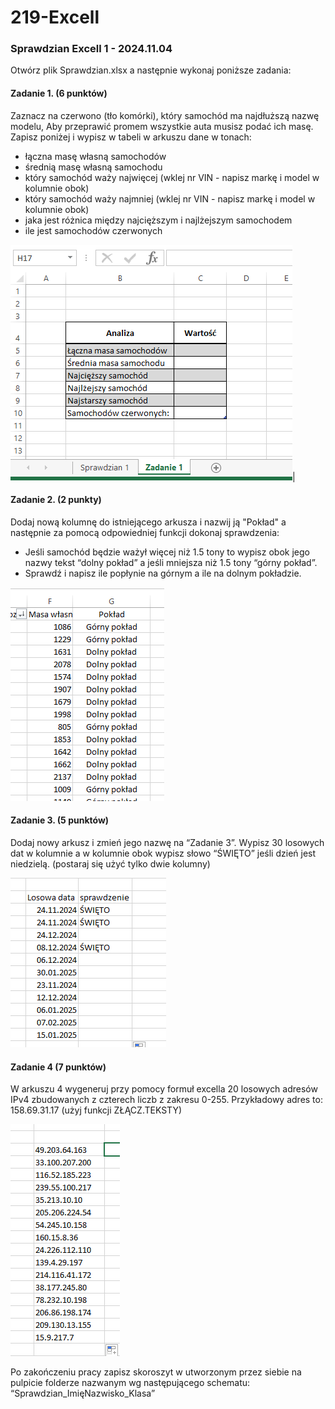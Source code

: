 # 219-Excell

### Sprawdzian Excell 1 - 2024.11.04

Otwórz plik Sprawdzian.xlsx a następnie wykonaj poniższe zadania:

#### Zadanie 1. (6 punktów)
Zaznacz na czerwono (tło komórki), który samochód ma najdłuższą nazwę modelu,
Aby przeprawić promem wszystkie auta musisz podać ich masę. Zapisz poniżej i wypisz w tabeli w arkuszu dane w tonach:
- łączna masę własną samochodów
- średnią masę własną samochodu
- który samochód waży najwięcej (wklej nr VIN - napisz markę i model w kolumnie obok)
- który samochód waży najmniej (wklej nr VIN - napisz markę i model w kolumnie obok)
- jaka jest różnica między najcięższym i najlżejszym samochodem
- ile jest samochodów czerwonych

![Zadanie 1](Zadanie1.PNG)|



#### Zadanie 2. (2 punkty)
Dodaj nową kolumnę do istniejącego arkusza i nazwij ją "Pokład" a następnie za pomocą odpowiedniej funkcji dokonaj sprawdzenia: 
- Jeśli samochód będzie ważył więcej niż 1.5 tony to wypisz obok jego nazwy tekst “dolny pokład” a jeśli mniejsza niż 1.5 tony “górny pokład”.
- Sprawdź i napisz ile popłynie na górnym a ile na dolnym pokładzie.

![Zadanie 2](Zadanie2.PNG)

#### Zadanie 3. (5 punktów)

Dodaj nowy arkusz i zmień jego nazwę na “Zadanie 3”. Wypisz 30 losowych dat w kolumnie a w kolumnie obok wypisz słowo “ŚWIĘTO” jeśli dzień jest niedzielą. (postaraj się użyć tylko dwie kolumny)

![Zadanie 3](Zadanie3.PNG)

#### Zadanie 4 (7 punktów)

W arkuszu 4 wygeneruj przy pomocy formuł excella 20 losowych adresów IPv4 zbudowanych z czterech liczb z zakresu 0-255. Przykładowy adres to: 158.69.31.17 (użyj funkcji ZŁĄCZ.TEKSTY)

![Zadanie 4](Zadanie4.PNG)

<!--
#### Zadanie 5 (3 punktów)

Korzystając z generatora danych www.mockaroo.com wygeneruj bazę, która będzie zawierać 500 osób z następującymi danymi: Imię, Nazwisko, email, płeć i zaimportuj wygenerowany plik do Excell jako kolejny arkusz o nazwie Zadanie 5.

![Zadanie 5](Zadanie5.PNG)
-->
Po zakończeniu pracy zapisz skoroszyt w utworzonym przez siebie na pulpicie folderze nazwanym wg następującego schematu: “Sprawdzian_ImięNazwisko_Klasa”

